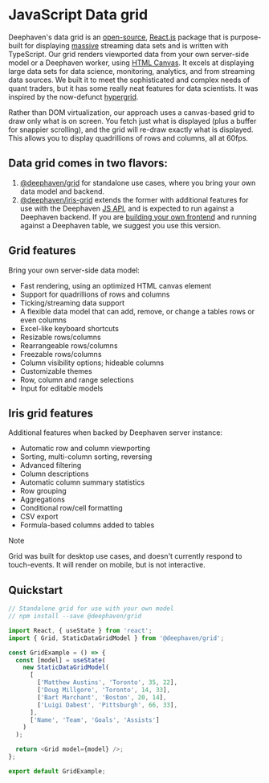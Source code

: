 # JavaScript Data grid

Deephaven's data grid is an [open-source](https://github.com/deephaven/web-client-ui/blob/main/LICENSE), [React.js](https://reactjs.org/) package that is purpose-built for displaying [massive](/blog/2022/01/24/displaying-a-quadrillion-rows) streaming data sets and is written with TypeScript. Our grid renders viewported data from your own server-side model or a Deephaven worker, using [HTML Canvas](https://developer.mozilla.org/en-US/docs/Web/HTML/Element/canvas). It excels at displaying large data sets for data science, monitoring, analytics, and from streaming data sources. We built it to meet the sophisticated and complex needs of quant traders, but it has some really neat features for data scientists. It was inspired by the now-defunct [hypergrid](https://github.com/fin-hypergrid/core).

Rather than DOM virtualization, our approach uses a canvas-based grid to draw only what is on screen. You fetch just what is displayed (plus a buffer for snappier scrolling), and the grid will re-draw exactly what is displayed. This allows you to display quadrillions of rows and columns, all at 60fps.

<GridMarketing />

## Data grid comes in two flavors:

1. [@deephaven/grid](https://www.npmjs.com/package/@deephaven/grid) for standalone use cases, where you bring your own data model and backend.
2. [@deephaven/iris-grid](https://www.npmjs.com/package/@deephaven/iris-grid) extends the former with additional features for use with the Deephaven [JS API](/core/docs/reference/js-api/concepts), and is expected to run against a Deephaven backend. If you are [building your own frontend](https://github.com/deephaven-examples/deephaven-react-app) and running against a Deephaven table, we suggest you use this version.

<div className="row">
<div className="col">

## Grid features

Bring your own server-side data model:

- Fast rendering, using an optimized HTML canvas element
- Support for quadrillions of rows and columns
- Ticking/streaming data support
- A flexible data model that can add, remove, or change a tables rows or even columns
- Excel-like keyboard shortcuts
- Resizable rows/columns
- Rearrangeable rows/columns
- Freezable rows/columns
- Column visibility options; hideable columns
- Customizable themes
- Row, column and range selections
- Input for editable models

</div>
<div className="col">

## Iris grid features

Additional features when backed by Deephaven server instance:

- Automatic row and column viewporting
- Sorting, multi-column sorting, reversing
- Advanced filtering
- Column descriptions
- Automatic column summary statistics
- Row grouping
- Aggregations
- Conditional row/cell formatting
- CSV export
- Formula-based columns added to tables

</div>
</div>

> [!NOTE]
> Grid was built for desktop use cases, and doesn't currently respond to touch-events. It will render on mobile, but is not interactive.

## Quickstart

```js
// Standalone grid for use with your own model
// npm install --save @deephaven/grid

import React, { useState } from 'react';
import { Grid, StaticDataGridModel } from '@deephaven/grid';

const GridExample = () => {
  const [model] = useState(
    new StaticDataGridModel(
      [
        ['Matthew Austins', 'Toronto', 35, 22],
        ['Doug Millgore', 'Toronto', 14, 33],
        ['Bart Marchant', 'Boston', 20, 14],
        ['Luigi Dabest', 'Pittsburgh', 66, 33],
      ],
      ['Name', 'Team', 'Goals', 'Assists']
    )
  );

  return <Grid model={model} />;
};

export default GridExample;
```
